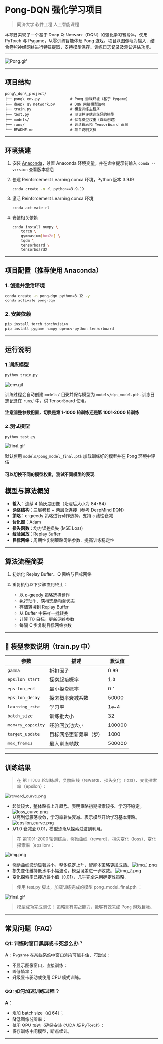 
# Pong-DQN 强化学习项目

> 同济大学 软件工程 人工智能课程

本项目实现了一个基于 Deep Q-Network（DQN）的强化学习智能体，使用 PyTorch 与 Pygame，从零训练智能体玩 Pong 游戏。项目以图像帧为输入，结合卷积神经网络进行特征提取，支持模型保存、训练日志记录及测试评估功能。

---

![Pong.gif](src/Pong.gif)

---
## 项目结构

```
pong\_dqn\_project/
├── pong\_env.py              # Pong 游戏环境（基于 Pygame）
├── deep\_q\_network.py       # DQN 网络模型结构
├── train.py                  # 模型训练主程序
├── test.py                   # 测试并评估训练好的模型
├── models/                   # 保存模型权重（自动创建）
├── runs/                     # 训练日志和 TensorBoard 曲线
└── README.md                 # 项目说明文档
````
---
## 环境搭建

1. 安装 [Anaconda](https://www.anaconda.com)，设置 Anaconda 环境变量，并在命令提示符输入 `conda --version` 查看版本信息

2. 创建 Reinforcement Learning conda 环境，Python 版本 3.9.19

   ```bash
   conda create -n rl python==3.9.19
   ```

3. 激活 Reinforcement Learning conda 环境

   ```bash
   conda activate rl
   ```

4. 安装相关依赖

    ```bash
    conda install numpy \
        torch \
        gymnasium[box2d] \
        tqdm \
        tensorboard \
        tensorboardX
    ```
---


## 项目配置（推荐使用 Anaconda）

### 1. 创建并激活环境

```bash
conda create -n pong-dqn python=3.12 -y
conda activate pong-dqn
````

### 2. 安装依赖

```bash
pip install torch torchvision
pip install pygame numpy opencv-python tensorboard
```

---

## 运行说明

### 1.训练模型

```bash
python train.py
```

![env.gif](src/env.gif)

训练过程会自动创建 `models/` 目录并保存模型为 `models/dqn_model.pth`.
训练日志记录在 `runs/` 中，供 TensorBoard 使用。
#### 注意调整参数配置，切换是第 1-1000 轮训练还是第 1001-2000 轮训练

### 2.测试模型

```bash
python test.py
```

![final.gif](src/final.gif)

默认使用 `models/pong_model_final.pth` 加载训练好的模型并在 Pong 环境中评估
#### 可以切换不同的模型权重，测试不同模型的表现



## 模型与算法概览

* **输入**：连续 4 帧灰度图像（处理后大小为 84×84）
* **网络结构**：三层卷积 + 两层全连接（参考 DeepMind DQN）
* **策略**：ε-greedy 策略进行动作选择，支持 ε 线性衰减
* **优化器**：Adam
* **损失函数**：均方误差损失 (MSE Loss)
* **经验回放**：Replay Buffer
* **目标网络**：周期性复制策略网络参数，提高训练稳定性

---

## 算法流程简要

1. 初始化 Replay Buffer、Q 网络与目标网络
2. 重复执行以下步骤直到终止：

   * 以 ε-greedy 策略选择动作
   * 执行动作，获得奖励和新状态
   * 存储转换到 Replay Buffer
   * 从 Buffer 中采样一批转换
   * 计算 TD 目标，更新网络参数
   * 每隔 C 步复制目标网络参数

---

## 🧾 模型参数说明（train.py 中）

| 参数                | 描述          | 默认值    |
| ----------------- | ----------- | ------ |
| `gamma`           | 折扣因子        | 0.99   |
| `epsilon_start`   | 探索起始概率      | 1.0    |
| `epsilon_end`     | 最小探索概率      | 0.1    |
| `epsilon_decay`   | 探索概率衰减系数    | 50000  |
| `learning_rate`   | 学习率         | 1e-4   |
| `batch_size`      | 训练批大小       | 32     |
| `memory_capacity` | 经验回放池大小     | 100000 |
| `target_update`   | 目标网络更新频率（步） | 1000   |
| `max_frames`      | 最大训练帧数      | 500000 |

---

## 训练结果


> 在 第1-1000 轮训练后，奖励曲线（reward）、损失变化（loss）、变化探索率（epsilon）：

![reward_curve.png](src/reward_curve.png)
* 起伏较大，整体略有上升趋势。表明策略初期探索较多、学习不稳定。
![loss_curve.png](src/loss_curve.png)
* 从高到低震荡收敛，学习率较快衰减。表示模型开始学习基本策略。
![epsilon_curve.png](src/epsilon_curve.png)
* 从1.0 衰减至 0.01，模型逐渐从探索过渡到利用。


> 在 第1001-2000 轮训练后，奖励曲线（reward）、损失变化（loss）、变化探索率（epsilon）：

![img.png](src/img.png)
* 奖励曲线波动显著减小，整体稳定上升，智能体策略更加成熟。
![img_1.png](src/img_1.png)
* 损失变化维持低水平小幅波动，模型误差进一步收敛。
![img_2.png](src/img_2.png)
* 变化探索率已接近最小值（0.01），几乎完全采用确定性策略.

> 使用 test.py 脚本，加载训练完成的模型 pong_model_final.pth ：

![final.gif](src/final.gif)

> 模型成功完成测试！ 策略具有实战能力，能够有效完成 Pong 游戏目标。
---

## 常见问题（FAQ）

### Q1: 训练时窗口黑屏或卡死怎么办？

**A**：Pygame 在某些系统中窗口渲染可能卡住，可尝试：

* 不显示图像窗口，直接训练；
* 降低帧率；
* 升级显卡驱动或使用 CPU 模式训练。

### Q3: 如何加速训练过程？

**A**：

* 增加 batch size（如 64）；
* 降低图像分辨率；
* 使用 GPU 加速（确保安装 CUDA 版 PyTorch）；
* 保存训练中间模型，断点续训。

---
